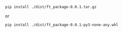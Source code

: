 
```
pip install ./dist/ft_package-0.0.1.tar.gz
```

or

```
pip install ./dist/ft_package-0.0.1-py3-none-any.whl
```
